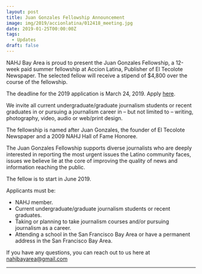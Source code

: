 ```yaml
---
layout: post
title: Juan Gonzales Fellowship Announcement
image: img/2019/accionlatina/012418_meeting.jpg
date: 2019-01-25T00:00:00Z
tags: 
  - Updates
draft: false
---
```


NAHJ Bay Area is proud to present the Juan Gonzales Fellowship, a 12-week paid summer fellowship at Accion Latina, Publisher of El Tecolote Newspaper. The selected fellow will receive a stipend of $4,800 over the course of the fellowship. 

The deadline for the 2019 application is March 24, 2019. Apply [here](https://nahjbayarea.com/fellowship).

We invite all current undergraduate/graduate journalism students or recent graduates in or pursuing a journalism career in – but not limited to –  writing, photography, video, audio or web/print design.

The fellowship is named after Juan Gonzales, the founder of El Tecolote Newspaper and a 2009 NAHJ Hall of Fame Honoree.

The Juan Gonzales Fellowship supports diverse journalists who are deeply interested in reporting the most urgent issues the Latino community faces, issues we believe lie at the core of improving the quality of news and information reaching the public.

The fellow is to start in June 2019. 

Applicants must be:
- NAHJ member.
- Current undergraduate/graduate journalism students or recent graduates.
- Taking or planning to take journalism courses and/or pursuing journalism as a career.
- Attending a school in the San Francisco Bay Area or have a permanent address in the San Francisco Bay Area.

If you have any questions, you can reach out to us here at [nahjbayarea@gmail.com](mailto:nahjbayarea@gmail.com)
___

